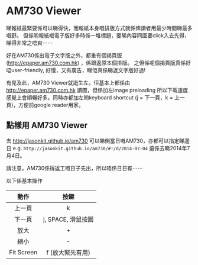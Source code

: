 AM730 Viewer
=================
睇報紙最緊要係可以睇得快，而報紙本身嘅排版方式就係俾讀者用最少時間睇最多嘅野。
但係啲報紙嘅電子版好多時係一堆標題，要睇內容同圖要click入去先得，睇得非常之唔爽⋯⋯

好在AM730係出電子文字版之外，都重有個揭頁版(http://epaper.am730.com.hk) ，係跟返原本個排版。
之但係呢個揭頁版真係好唔user-friendly, 好慢，又有廣告，睇佢真係睇返文字版好過!

有見及此，AM730 Viewer就誔生左。佢基本上都係由 http://epaper.am730.com.hk 讀圖，但係加左image preloading
所以下載速度感覺上會順暢好多。同時亦都加左啲keyboard shortcut (j = 下一頁，k = 上一頁)，方便前google reader用家。


點樣用 AM730 Viewer
--------------------
去 http://jasonkit.github.io/am730 可以睇倒當日嘅AM730，亦都可以指定睇邊日 e.g. `http://jasonkit.github.io/am730/#!/d/2014-07-04` 遴係去睇2014年7月4日。

請注意，AM730係得返工嘅日子先出，所以唔係日日有⋯⋯

以下係基本操作

| 動作         | 按鍵       | 
| :----------: | :--------: |
| 上一頁       | k          |
| 下一頁       | j, SPACE, 滑鼠按圖 |
| 放大         | + |
| 縮小         | - |
| Fit Screen   | f (放大緊先有用)|

